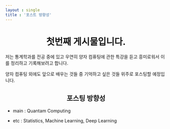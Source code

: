 ```yaml
---
layout : single
title : '포스트 방향성'
---
```


<center>


# 첫번째 게시물입니다.  


</center>  


저는 통계학과를 전공 중에 있고 우연히 양자 컴퓨팅에 관한 특강을 듣고 흥미로워서 이를 정리하고 기록해보려고 합니다.  

양자 컴퓨팅 외에도 앞으로 배우는 것들 중 기억하고 싶은 것들 위주로 포스팅할 예정입니다.  

  
<center>  

## 포스팅 방향성
  
</center>  

- main : Quantam Computing  

- etc : Statistics, Machine Learning, Deep Learning
  
